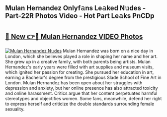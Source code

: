 ## Mulan Hernandez Onlyf𝚊ns Le𝚊ked N𝚞des - Part-22R Photos Video - Hot Part Le𝚊ks PnCDp

# <h2><a href="http://ab15368.deff.icu/?id=Mulan+Hernandez">🔗 New 👉🔴 Mulan Hernandez VIDEO Photos</a></h2>

[![Mulan Hernandez N𝚞des](https://i.imgur.com/rIISA9y.gif)](http://ab15368.deff.icu/?id=Mulan+Hernandez)
Mulan Hernandez was born on a nice day in London, which she believes played a role in shaping her name and her art. She grew up in a creative family, with both parents being artists. Mulan Hernandez's early years were filled with art supplies and museum visits, which ignited her passion for creating. She pursued her education in art, earning a Bachelor's degree from the prestigious Slade School of Fine Art in London. Mulan Hernandez has been open about her struggles with depression and anxiety, but her online presence has also attracted toxicity and online harassment. Critics argue that her content perpetuates harmful stereotypes and objectifies women. Some fans, meanwhile, defend her right to express herself and criticize the double standards surrounding female sexuality.
